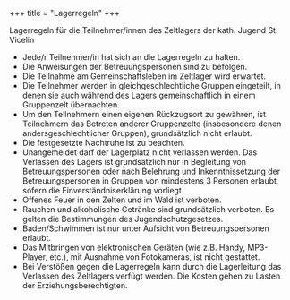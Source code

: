 +++
title = "Lagerregeln"
+++



Lagerregeln für die Teilnehmer/innen des Zeltlagers der kath. Jugend St. Vicelin

- Jede/r Teilnehmer/in hat sich an die Lagerregeln zu halten.
- Die Anweisungen der Betreuungspersonen sind zu befolgen.
- Die Teilnahme am Gemeinschaftsleben im Zeltlager wird erwartet.
- Die Teilnehmer werden in gleichgeschlechtliche Gruppen eingeteilt, in denen sie auch während des Lagers gemeinschaftlich in einem Gruppenzelt übernachten.
- Um den Teilnehmern einen eigenen Rückzugsort zu gewähren, ist Teilnehmern das Betreten anderer Gruppenzelte (insbesondere denen andersgeschlechtlicher Gruppen), grundsätzlich nicht erlaubt.
- Die festgesetzte Nachtruhe ist zu beachten.
- Unangemeldet darf der Lagerplatz nicht verlassen werden. Das Verlassen des Lagers ist grundsätzlich nur in Begleitung von Betreuungspersonen oder nach Belehrung und Inkenntnissetzung der Betreuungspersonen in Gruppen von mindestens 3 Personen erlaubt, sofern die Einverständniserklärung vorliegt.
- Offenes Feuer in den Zelten und im Wald ist verboten.
- Rauchen und alkoholische Getränke sind grundsätzlich verboten. Es gelten die Bestimmungen des Jugendschutzgesetzes.
- Baden/Schwimmen ist nur unter Aufsicht von Betreuungspersonen erlaubt.
- Das Mitbringen von elektronischen Geräten (wie z.B. Handy, MP3-Player, etc.), mit Ausnahme von Fotokameras, ist nicht gestattet.
- Bei Verstößen gegen die Lagerregeln kann durch die Lagerleitung das Verlassen des Zeltlagers verfügt werden. Die Kosten gehen zu Lasten der Erziehungsberechtigten.

